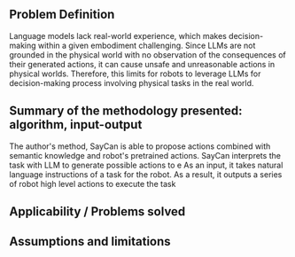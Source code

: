 ## Problem Definition
Language models lack real-world experience, which makes decision-making within a given embodiment challenging.  Since LLMs are not grounded in the physical world with no observation of the consequences of their generated actions, it can cause unsafe and unreasonable actions in physical worlds. Therefore, this limits for robots to leverage LLMs for decision-making process involving physical tasks in the real world.
## Summary of the methodology presented: algorithm, input-output
The author's method, SayCan is able to propose actions combined with semantic knowledge and robot's pretrained actions. SayCan interprets the task with LLM to generate possible actions to e As an input, it takes natural language instructions of a task for the robot. As a result, it outputs a series of robot high level actions to execute the task

## Applicability / Problems solved

## Assumptions and limitations

